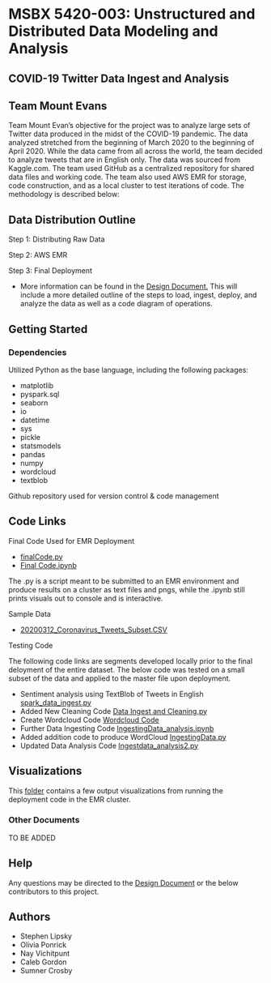# MSBX 5420-003: Unstructured and Distributed Data Modeling and Analysis
## COVID-19 Twitter Data Ingest and Analysis
## Team Mount Evans

Team Mount Evan’s objective for the project was to analyze large sets of Twitter data produced in the midst of the COVID-19 pandemic. The data analyzed stretched from the beginning of March 2020 to the beginning of April 2020. While the data came from all across the world, the team decided to analyze tweets that are in English only. The data was sourced from Kaggle.com. The team used GitHub as a centralized repository for shared data files and working code. The team also used AWS EMR for storage, code construction, and as a local cluster to test iterations of code. The methodology is described below:

## Data Distribution Outline

Step 1: Distributing Raw Data

Step 2: AWS EMR

Step 3: Final Deployment

* More information can be found in the [Design Document.](https://github.com/MSBX5420/team_mount_evans/blob/master/Design%20Document.txt) This will include a more detailed outline of the steps to load, ingest, deploy, and analyze the data as well as a code diagram of operations.

## Getting Started

### Dependencies

Utilized Python as the base language, including the following packages:
* matplotlib 
* pyspark.sql
* seaborn
* io 
* datetime
* sys
* pickle 
* statsmodels
* pandas
* numpy
* wordcloud
* textblob

Github repository used for version control & code management

## Code Links

Final Code Used for EMR Deployment
* [finalCode.py](https://github.com/MSBX5420/team_mount_evans/blob/master/code_prod/finalCode.py)
* [Final Code.ipynb](https://github.com/MSBX5420/team_mount_evans/blob/master/Final%20Code.ipynb)

The .py is a script meant to be submitted to an EMR environment and produce results on a cluster as text files and pngs, while the .ipynb still prints visuals out to console and is interactive.

Sample Data
* [20200312_Coronavirus_Tweets_Subset.CSV](https://github.com/MSBX5420/team_mount_evans/blob/master/20200312_Coronavirus_Tweets_Subset.CSV)

Testing Code

The following code links are segments developed locally prior to the final deloyment of the entire dataset. The below code  was tested on a small subset of the data and applied to the master file upon deployment.

* Sentiment analysis using TextBlob of Tweets in English [spark_data_ingest.py](https://github.com/MSBX5420/team_mount_evans/blob/master/spark_data_ingest.py)
* Added New Cleaning Code [Data Ingest and Cleaning.py](https://github.com/MSBX5420/team_mount_evans/blob/master/Data%20Ingest%20and%20Cleaning.py)
* Create Wordcloud Code [Wordcloud Code](https://github.com/MSBX5420/team_mount_evans/blob/master/Wordcloud%20Code)
* Further Data Ingesting Code [IngestingData_analysis.ipynb](https://github.com/MSBX5420/team_mount_evans/blob/master/IngestingData_analysis.ipynb)
* Added addition code to produce WordCloud [IngestingData.py](https://github.com/MSBX5420/team_mount_evans/blob/master/IngestingData.py)
* Updated Data Analysis Code [Ingestdata_analysis2.py](https://github.com/MSBX5420/team_mount_evans/blob/master/Ingestdata_analysis2.py)

## Visualizations

This [folder](https://github.com/MSBX5420/team_mount_evans/tree/master/figures) contains a few output visualizations from running the deployment code in the EMR cluster. 

### Other Documents

TO BE ADDED

## Help

Any questions may be directed to the [Design Document](https://github.com/MSBX5420/team_mount_evans/blob/master/Design%20Document.txt) or the below contributors to this project.

## Authors

* Stephen Lipsky
* Olivia Ponrick
* Nay Vichitpunt
* Caleb Gordon
* Sumner Crosby

